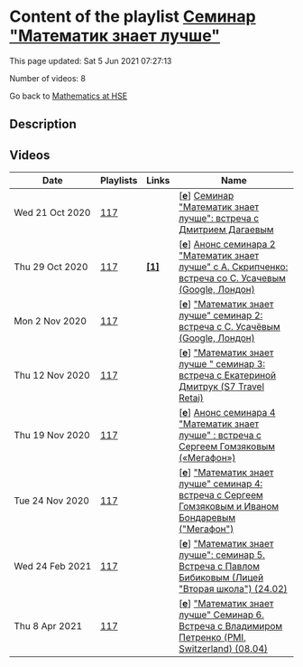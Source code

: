 # Content of the playlist [Семинар "Математик знает лучше"](https://youtube.com/playlist?list=PLq3E5oubNNoBImIGlY8v05VZOOZeEYL2M)

This page updated: Sat 5 Jun 2021 07:27:13

Number of videos: 8

Go back to [Mathematics at HSE](./README.md)

## Description



## Videos

|Date|Playlists|Links|Name|
|---|---|---|---|
| Wed&nbsp;21&nbsp;Oct&nbsp;2020 | [117](./playlists/117.md "Семинар \"Математик знает лучше\"") |  | [[**e**](https://studio.youtube.com/video/C63EAT-R9G4/edit)] [Семинар "Математик знает лучше": встреча с Дмитрием Дагаевым](https://youtube.com/watch?v=C63EAT-R9G4&list=PLq3E5oubNNoBImIGlY8v05VZOOZeEYL2M "") |
| Thu&nbsp;29&nbsp;Oct&nbsp;2020 | [117](./playlists/117.md "Семинар \"Математик знает лучше\"") | [**[1]**](https://math.hse.ru/announcements/412259099.html) | [[**e**](https://studio.youtube.com/video/PjFvMUB89Lo/edit)] [Анонс семинара 2 "Математик знает лучше" с  А. Скрипченко:  встреча со С. Усачевым (Google, Лондон)](https://youtube.com/watch?v=PjFvMUB89Lo&list=PLq3E5oubNNoBImIGlY8v05VZOOZeEYL2M "Подробности по ссылке: https://math.hse.ru/announcements/412259099.html") |
| Mon&nbsp;2&nbsp;Nov&nbsp;2020 | [117](./playlists/117.md "Семинар \"Математик знает лучше\"") |  | [[**e**](https://studio.youtube.com/video/upT8LJeAcQg/edit)] ["Математик знает лучше" семинар 2: встреча с С. Усачёвым (Google, Лондон)](https://youtube.com/watch?v=upT8LJeAcQg&list=PLq3E5oubNNoBImIGlY8v05VZOOZeEYL2M "") |
| Thu&nbsp;12&nbsp;Nov&nbsp;2020 | [117](./playlists/117.md "Семинар \"Математик знает лучше\"") |  | [[**e**](https://studio.youtube.com/video/rr7C2vfM-po/edit)] ["Математик знает лучше " семинар 3: встреча с Екатериной Дмитрук (S7 Travel Retai)](https://youtube.com/watch?v=rr7C2vfM-po&list=PLq3E5oubNNoBImIGlY8v05VZOOZeEYL2M "На этот раз в гостях у Александры Скрипченко Екатерина Дмитрук, генеральный директор S7 Travel Retail. Curriculum vitae: Екатерина - выпускница Второй школы и мехмата МГУ, выпускную работу писала на кафедре статистики под руководством Козлова Михаила Васильевича. С 2007-2009 - работала аналитиком в рекламном агентстве Smart (Detsu Smart). С 2009 - сотрудник  S7: начинала аналитиком в финансовом блоке (2009- 2012),  с 2012-2015 - руководитель проекта DataWareHouse, с 2015 по февраль 2020 - директор по продажам S7. В настоящее время - генеральный директор S7 Travel Retail, дочерней компании холдинга S7, которая занимается развитием сайта S7.ru, Приложений и Контактного центра.") |
| Thu&nbsp;19&nbsp;Nov&nbsp;2020 | [117](./playlists/117.md "Семинар \"Математик знает лучше\"") |  | [[**e**](https://studio.youtube.com/video/IWfGCxJQUS8/edit)] [Анонс семинара 4 "Математик знает лучше" : встреча с Сергеем Гомзяковым («Мегафон»)](https://youtube.com/watch?v=IWfGCxJQUS8&list=PLq3E5oubNNoBImIGlY8v05VZOOZeEYL2M "24 ноября в 18.30 состоится очередной семинар «Математик знает лучше».  В гостях у Александры Скрипченко - Сергей Гомзяков («Мегафон»).") |
| Tue&nbsp;24&nbsp;Nov&nbsp;2020 | [117](./playlists/117.md "Семинар \"Математик знает лучше\"") |  | [[**e**](https://studio.youtube.com/video/wwPYYXqmumE/edit)] ["Математик знает лучше" семинар 4: встреча с Сергеем Гомзяковым и Иваном Бондаревым ("Мегафон")](https://youtube.com/watch?v=wwPYYXqmumE&list=PLq3E5oubNNoBImIGlY8v05VZOOZeEYL2M "Сергей Гомзяков закончил институт математики и компьютерных наук в УрФУ. В компании  «Мегафон» работает более пяти лет и сейчас является разработчиком в отделе «Качество и тестирование бизнес-систем». Сложные и непонятные требования от бизнеса сводит к обычной математической задаче с X и Y, превращая её в обычную и простую задачу для реализации. Оптимизирует процессы, ускоряя не только скорость выполнения, но и качество. На своём лично опыте расскажет о том, какие знания, полученные в университете, пригодились в работе, а также, как не нужно проходить собеседование.") |
| Wed&nbsp;24&nbsp;Feb&nbsp;2021 | [117](./playlists/117.md "Семинар \"Математик знает лучше\"") |  | [[**e**](https://studio.youtube.com/video/srG9pM6PWJo/edit)] ["Математик знает лучше": семинар 5. Встреча с Павлом Бибиковым (Лицей "Вторая школа") (24.02)](https://youtube.com/watch?v=srG9pM6PWJo&list=PLq3E5oubNNoBImIGlY8v05VZOOZeEYL2M "") |
| Thu&nbsp;8&nbsp;Apr&nbsp;2021 | [117](./playlists/117.md "Семинар \"Математик знает лучше\"") |  | [[**e**](https://studio.youtube.com/video/CpRAaKo2D8I/edit)] ["Математик знает лучше" Семинар 6. Встреча с Владимиром Петренко (PMI, Switzerland) (08.04)](https://youtube.com/watch?v=CpRAaKo2D8I&list=PLq3E5oubNNoBImIGlY8v05VZOOZeEYL2M "08 апреля в 18.30 в Zoom состоялся очередной семинар «Математик знает лучше» с Александрой Скрипченко.  Гость - Владимир Петренко, Manager Planning and Business Development (Eastern Europe region) Philip Morris International") |

